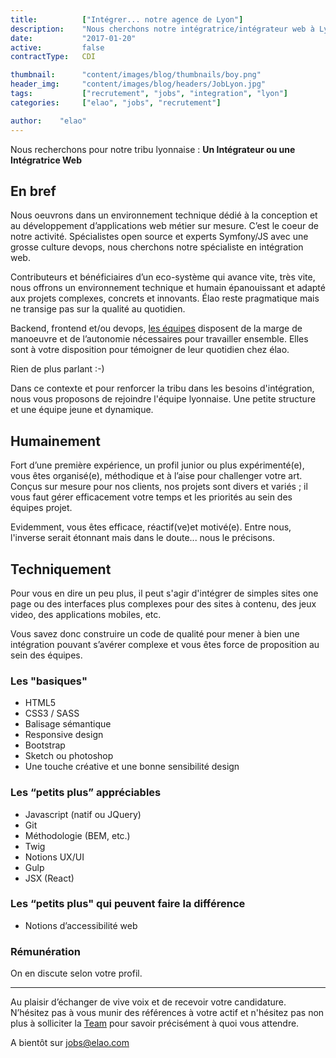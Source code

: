 ```yaml
---
title:          ["Intégrer... notre agence de Lyon"]
description:    "Nous cherchons notre intégratrice/intégrateur web à Lyon."
date:           "2017-01-20"
active:         false
contractType:   CDI

thumbnail:      "content/images/blog/thumbnails/boy.png"
header_img:     "content/images/blog/headers/JobLyon.jpg"
tags:           ["recrutement", "jobs", "integration", "lyon"]
categories:     ["elao", "jobs", "recrutement"]

author:    "elao"
---
```


Nous recherchons pour notre tribu lyonnaise : **Un Intégrateur ou une Intégratrice Web**

<!--more-->

## En bref
Nous oeuvrons dans un environnement technique dédié à la conception et au développement d’applications web métier sur mesure. C’est le coeur de notre activité.
Spécialistes open source et experts Symfony/JS avec une grosse culture devops, nous cherchons notre spécialiste en intégration web.

Contributeurs et bénéficiaires d’un eco-système qui avance vite, très vite, nous offrons un environnement technique et humain épanouissant et adapté aux projets complexes, concrets et innovants. Élao reste pragmatique mais ne transige pas sur la qualité au quotidien.

Backend, frontend et/ou devops, [les équipes](https://www.elao.com/fr/la-tribu) disposent de la marge de manoeuvre et de l’autonomie nécessaires pour travailler ensemble. Elles sont à votre disposition pour témoigner de leur quotidien chez élao.

Rien de plus parlant :-)

Dans ce contexte et pour renforcer la tribu dans les besoins d'intégration, nous vous proposons de rejoindre l'équipe lyonnaise. Une petite structure et une équipe jeune et dynamique.

## Humainement

Fort d’une première expérience, un profil junior ou plus expérimenté(e), vous êtes organisé(e), méthodique et à l’aise pour challenger votre art. Conçus sur mesure pour nos clients, nos projets sont divers et variés ; il vous faut gérer efficacement votre temps et les priorités au sein des équipes projet.

Evidemment, vous êtes efficace, réactif(ve)et motivé(e). Entre nous, l'inverse serait étonnant mais dans le doute... nous le précisons.


## Techniquement

Pour vous en dire un peu plus, il peut s'agir d'intégrer de simples sites one page ou des interfaces plus complexes pour des sites à contenu, des jeux video, des applications mobiles, etc.

Vous savez donc construire un code de qualité pour mener à bien une intégration pouvant s’avérer complexe et vous êtes force de proposition au sein des équipes.

### Les "basiques"
* HTML5
* CSS3 / SASS
* Balisage sémantique
* Responsive design
* Bootstrap
* Sketch ou photoshop
* Une touche créative et une bonne sensibilité design

### Les “petits plus” appréciables
* Javascript (natif ou JQuery)
* Git
* Méthodologie (BEM, etc.)
* Twig
* Notions UX/UI
* Gulp
* JSX (React)

### Les “petits plus" qui peuvent faire la différence
* Notions d’accessibilité web


### Rémunération
On en discute selon votre profil.

--------------------------------------------------------

Au plaisir d’échanger de vive voix et de recevoir votre candidature.
N’hésitez pas à vous munir des références à votre actif et n'hésitez pas non plus à solliciter la [Team](https://www.elao.com/fr/la-tribu) pour savoir précisément à quoi vous attendre.

A bientôt sur jobs@elao.com
